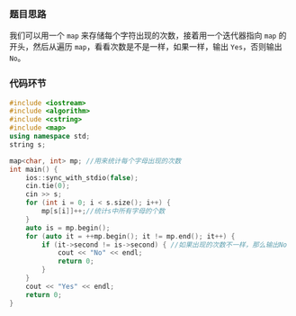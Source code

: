 ### 题目思路

我们可以用一个 `map` 来存储每个字符出现的次数，接着用一个迭代器指向 `map` 的开头，然后从遍历 `map`，看看次数是不是一样，如果一样，输出 `Yes`，否则输出  `No`。

### 代码环节

```cpp
#include <iostream>
#include <algorithm>
#include <cstring>
#include <map>
using namespace std;
string s;

map<char, int> mp; //用来统计每个字母出现的次数
int main() {
	ios::sync_with_stdio(false);
	cin.tie(0);
	cin >> s;
	for (int i = 0; i < s.size(); i++) {
		mp[s[i]]++;//统计s中所有字母的个数
	}
	auto is = mp.begin();
	for (auto it = ++mp.begin(); it != mp.end(); it++) {
		if (it->second != is->second) { //如果出现的次数不一样，那么输出No
			cout << "No" << endl;
			return 0;
		}
	}
	cout << "Yes" << endl;
	return 0;
}

```
